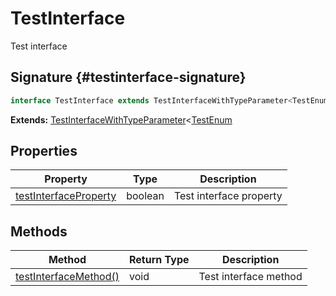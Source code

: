 # TestInterface

Test interface

## Signature {#testinterface-signature}

```typescript
interface TestInterface extends TestInterfaceWithTypeParameter<TestEnum>
```

**Extends:** [TestInterfaceWithTypeParameter](docs/simple-suite-test/testinterfacewithtypeparameter-interface)&lt;[TestEnum](docs/simple-suite-test/testnamespace-testenum-enum)

## Properties

| Property | Type | Description |
| --- | --- | --- |
| [testInterfaceProperty](docs/simple-suite-test/testnamespace-testinterface-testinterfaceproperty-propertysignature) | boolean | Test interface property |

## Methods

| Method | Return Type | Description |
| --- | --- | --- |
| [testInterfaceMethod()](docs/simple-suite-test/testnamespace-testinterface-testinterfacemethod-methodsignature) | void | Test interface method |
